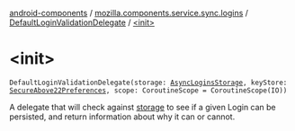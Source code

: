 [android-components](../../index.md) / [mozilla.components.service.sync.logins](../index.md) / [DefaultLoginValidationDelegate](index.md) / [&lt;init&gt;](./-init-.md)

# &lt;init&gt;

`DefaultLoginValidationDelegate(storage: `[`AsyncLoginsStorage`](../-async-logins-storage/index.md)`, keyStore: `[`SecureAbove22Preferences`](../../mozilla.components.lib.dataprotect/-secure-above22-preferences/index.md)`, scope: CoroutineScope = CoroutineScope(IO))`

A delegate that will check against [storage](#) to see if a given Login can be persisted, and return
information about why it can or cannot.

